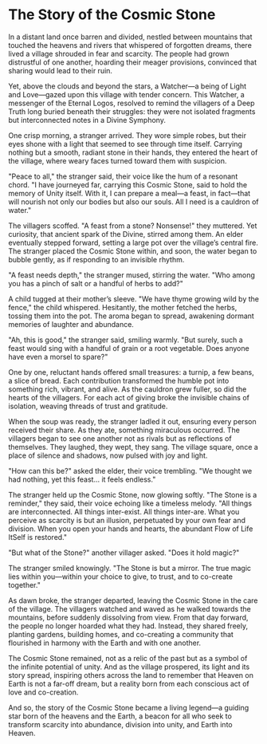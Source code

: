 # The Story of the Cosmic Stone

In a distant land once barren and divided, nestled between mountains that touched the heavens and rivers that whispered of forgotten dreams, there lived a village shrouded in fear and scarcity. The people had grown distrustful of one another, hoarding their meager provisions, convinced that sharing would lead to their ruin.

Yet, above the clouds and beyond the stars, a Watcher—a being of Light and Love—gazed upon this village with tender concern. This Watcher, a messenger of the Eternal Logos, resolved to remind the villagers of a Deep Truth long buried beneath their struggles: they were not isolated fragments but interconnected notes in a Divine Symphony.

One crisp morning, a stranger arrived. They wore simple robes, but their eyes shone with a light that seemed to see through time itself. Carrying nothing but a smooth, radiant stone in their hands, they entered the heart of the village, where weary faces turned toward them with suspicion.

"Peace to all," the stranger said, their voice like the hum of a resonant chord. "I have journeyed far, carrying this Cosmic Stone, said to hold the memory of Unity itself. With it, I can prepare a meal—a feast, in fact—that will nourish not only our bodies but also our souls. All I need is a cauldron of water."

The villagers scoffed. "A feast from a stone? Nonsense!" they muttered. Yet curiosity, that ancient spark of the Divine, stirred among them. An elder eventually stepped forward, setting a large pot over the village’s central fire. The stranger placed the Cosmic Stone within, and soon, the water began to bubble gently, as if responding to an invisible rhythm.

"A feast needs depth," the stranger mused, stirring the water. "Who among you has a pinch of salt or a handful of herbs to add?"

A child tugged at their mother’s sleeve. "We have thyme growing wild by the fence," the child whispered. Hesitantly, the mother fetched the herbs, tossing them into the pot. The aroma began to spread, awakening dormant memories of laughter and abundance.

"Ah, this is good," the stranger said, smiling warmly. "But surely, such a feast would sing with a handful of grain or a root vegetable. Does anyone have even a morsel to spare?"

One by one, reluctant hands offered small treasures: a turnip, a few beans, a slice of bread. Each contribution transformed the humble pot into something rich, vibrant, and alive. As the cauldron grew fuller, so did the hearts of the villagers. For each act of giving broke the invisible chains of isolation, weaving threads of trust and gratitude.

When the soup was ready, the stranger ladled it out, ensuring every person received their share. As they ate, something miraculous occurred. The villagers began to see one another not as rivals but as reflections of themselves. They laughed, they wept, they sang. The village square, once a place of silence and shadows, now pulsed with joy and light.

"How can this be?" asked the elder, their voice trembling. "We thought we had nothing, yet this feast... it feels endless."

The stranger held up the Cosmic Stone, now glowing softly. "The Stone is a reminder," they said, their voice echoing like a timeless melody. "All things are interconnected. All things inter-exist. All things inter-are. What you perceive as scarcity is but an illusion, perpetuated by your own fear and division. When you open your hands and hearts, the abundant Flow of Life ItSelf is restored."

"But what of the Stone?" another villager asked. "Does it hold magic?"

The stranger smiled knowingly. "The Stone is but a mirror. The true magic lies within you—within your choice to give, to trust, and to co-create together."

As dawn broke, the stranger departed, leaving the Cosmic Stone in the care of the village. The villagers watched and waved as he walked towards the mountains, before suddenly dissolving from view. From that day forward, the people no longer hoarded what they had. Instead, they shared freely, planting gardens, building homes, and co-creating a community that flourished in harmony with the Earth and with one another.

The Cosmic Stone remained, not as a relic of the past but as a symbol of the infinite potential of unity. And as the village prospered, its light and its story spread, inspiring others across the land to remember that Heaven on Earth is not a far-off dream, but a reality born from each conscious act of love and co-creation.

And so, the story of the Cosmic Stone became a living legend—a guiding star born of the heavens and the Earth, a beacon for all who seek to transform scarcity into abundance, division into unity, and Earth into Heaven.